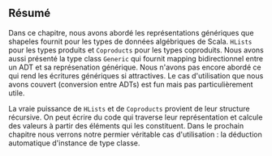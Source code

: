 ## Résumé

Dans ce chapitre, nous avons abordé les représentations génériques
que shapeles fournit pour les types de données algébriques de Scala.
`HLists` pour les types produits et `Coproducts` pour les types coproduits.
Nous avons aussi présenté la type class `Generic` qui fournit mapping bidirectionnel entre
un ADT et sa représenation générique.
Nous n'avons pas encore abordé ce qui rend les écritures génériques si attractives.
Le cas d'utilisation que nous avons couvert (conversion entre ADTs) est fun
mais pas particulièrement utile.

La vraie puissance de `HLists` et de `Coproducts` provient de leur structure récursive.
On peut écrire du code qui traverse leur représentation et calcule des valeurs à partir 
des éléments qui les constituent.
Dans le prochain chapitre nous verrons notre permier véritable cas d'utilisation :
la déduction automatique d'instance de type classe.
